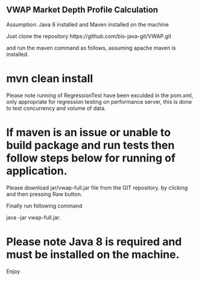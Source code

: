 VWAP Market Depth Profile Calculation
-------------------------------------
<p>
Assumption:
Java 8 installed and 
Maven installed on the machine
 </p>
<p>
Just clone the repository  https://github.com/bis-java-git/VWAP.git

and run the maven command as follows, assuming apache maven is installed.
</p>
<h1>mvn clean install</h1>

<p>
Please note running of RegressionTest have been exculded in the pom.xml, 
only appropriate for regression testing on performance server,
this is done to test concurrency and volume of data.
</p>

<p>
<h1>
If maven is an issue or unable to build package and run tests then follow steps below for running of application.
</h1>
</p>
<p>Please download jar/vwap-full.jar file from the GIT repository.
by clicking and then pressing Raw button.</p>
<p>Finally run following command</p>
<p>java -jar vwap-full.jar.</p1>

<p>
<h1>Please note Java 8 is required and must be installed on the machine.</h1>
</p>
Enjoy